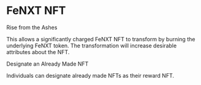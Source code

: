 # FeNXT NFT

Rise from the Ashes

This allows a significantly charged FeNXT NFT to transform by burning the underlying FeNXT token. The transformation will increase desirable attributes about the NFT.&#x20;

Designate an Already Made NFT&#x20;

Individuals can designate already made NFTs as their reward NFT.&#x20;
